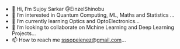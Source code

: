 - 👋 Hi, I’m Sujoy Sarkar @EinzelShinobu
- 👀 I’m interested in Quantum Computing, ML, Maths and Statistics ...
- 🌱 I’m currently learning Optics and OptoElectronics...
- 💞️ I’m looking to collaborate on Mchine Learning and Deep Learning Projects...
- 📫 How to reach me sssopeienez@gmail.com...

<!---
EinzelShinobu/EinzelShinobu is a ✨ special ✨ repository because its `README.md` (this file) appears on your GitHub profile.
You can click the Preview link to take a look at your changes.
--->
